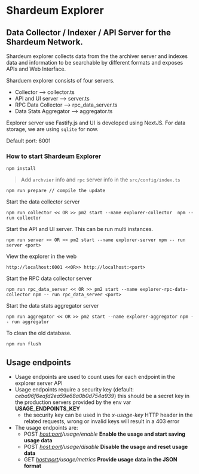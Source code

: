 # Shardeum Explorer

## Data Collector / Indexer / API Server for the Shardeum Network.

Shardeum explorer collects data from the the archiver server and indexes data and information to be searchable by different formats and exposes APIs and Web Interface.

Sharduem explorer consists of four servers.

- Collector --> collector.ts
- API and UI server --> server.ts
- RPC Data Collector --> rpc_data_server.ts
- Data Stats Aggregator --> aggregator.ts

Explorer server use Fastify.js and UI is developed using NextJS. For data storage, we are using `sqlite` for now.

Default port: 6001

### How to start Shardeum Explorer

```
npm install
```

> Add `archvier` info and `rpc` server info in the `src/config/index.ts`

```
npm run prepare // compile the update
```

Start the data collector server

```
npm run collector << OR >> pm2 start --name explorer-collector  npm -- run collector
```

Start the API and UI server. This can be run multi instances.

```
npm run server << OR >> pm2 start --name explorer-server npm -- run server <port>
```

View the explorer in the web

```
http://localhost:6001 <<OR>> http://localhost:<port>
```

Start the RPC data collector server

```
npm run rpc_data_server << OR >> pm2 start --name explorer-rpc-data-collector npm -- run rpc_data_server <port>
```

Start the data stats aggregator server

```
npm run aggregator << OR >> pm2 start --name explorer-aggregator npm -- run aggregator
```

To clean the old database.

```
npm run flush
```


## Usage endpoints

 - Usage endpoints are used to count uses for each endpoint in the explorer server API
 - Usage endpoints require a security key (default: *ceba96f6eafd2ea59e68a0b0d754a939*) this should be a secret key in the production servers provided by the env var **USAGE_ENDPOINTS_KEY**
    - the security key can be used in the *x-usage-key* HTTP header in the related requests, wrong or invalid keys will result in a 403 error
 - The usage endpoints are:
    - POST *<host:port>/usage/enable*       **Enable the usage and start saving usage data**
    - POST *<host:port>/usage/disable*      **Disable the usage and reset usage data**
    - GET *<host:port>/usage/metrics*       **Provide usage data in the JSON format**

